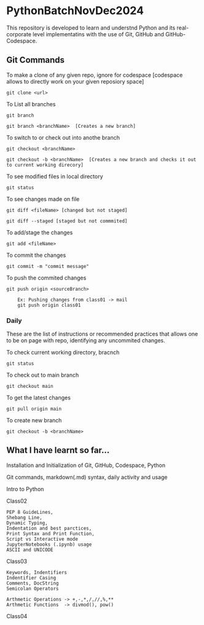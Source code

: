 # PythonBatchNovDec2024

This repository is developed to learn and understnd Python and its real-corporate level implementatins with the use of Git, GitHub and GitHub-Codespace.

## Git Commands

To make a clone of any given repo, ignore for codespace  [codespace allows to directly work on your given reposiory space]

    git clone <url>

To List all branches

    git branch

    git branch <branchName>  [Creates a new branch]

To switch to or check out into anothe branch

    git checkout <branchName>

    git checkout -b <branchName>  [Creates a new branch and checks it out to current working direcory]

To see modified files in local directory

    git status

To see changes made on file

    git diff <fileName> [changed but not staged]

    git diff --staged [staged but not commmited]

To add/stage the changes

    git add <fileName>

To commit the changes

    git commit -m "commit message"

To push the commited changes

    git push origin <sourceBranch>

        Ex: Pushing changes from class01 -> mail
        git push origin class01

### Daily 

These are the list of instructions or recommended practices that allows one to be on page with repo, identifying any uncommited changes.

To check current working directory, bracnch

    git status

To check out to main branch

    git checkout main

To get the latest changes

    git pull origin main

To create new branch 

    git checkout -b <branchName>

## What I have learnt so far...

Installation and Initialization of Git, GitHub, Codespace, Python

Git commands, markdown(.md) syntax, daily activity and usage

Intro to Python

Class02

    PEP 8 GuideLines,
    Shebang Line,
    Dynamic Typing,
    Indentation and best parctices,
    Print Syntax and Print Function,
    Script vs Interactive mode
    JupyterNotebooks (.ipynb) usage
    ASCII and UNICODE

Class03

    Keywords, Indentifiers
    Indentifier Casing
    Comments, DocString
    Semicolan Operators

    Arthmetic Operations -> +,-,*,/,//,%,**
    Arthmetic Functions  -> divmod(), pow()



Class04

    
